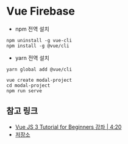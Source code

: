 # Vue Firebase

- npm 전역 설치

```command
npm uninstall -g vue-cli
npm install -g @vue/cli
```

- yarn 전역 설치

```command
yarn global add @vue/cli
```

```command
vue create modal-project
cd modal-project
npm run serve
```

## 참고 링크

- [Vue JS 3 Tutorial for Beginners 강좌 | 4:20](https://www.youtube.com/watch?v=KM1U6DqZf8M&list=PL4cUxeGkcC9hYYGbV60Vq3IXYNfDk8At1&index=5)
- [저장소](https://github.com/iamshaunjp/Vue-3-Firebase)
